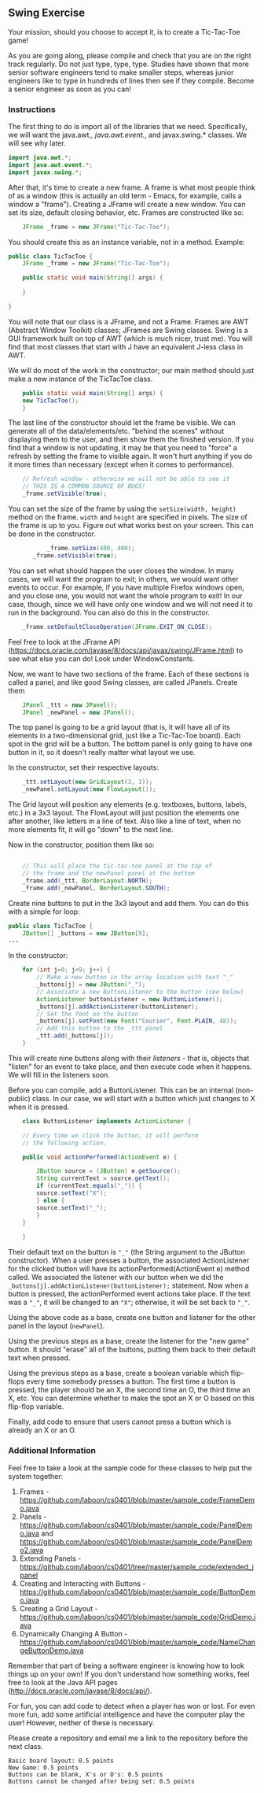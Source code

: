 ## Swing Exercise

Your mission, should you choose to accept it, is to create a Tic-Tac-Toe game!

As you are going along, please compile and check that you are on the right track regularly.  Do not just type, type, type.  Studies have shown that more senior software engineers tend to make smaller steps, whereas junior engineers like to type in hundreds of lines then see if they compile.  Become a senior engineer as soon as you can!

### Instructions

The first thing to do is import all of the libraries that we need.  Specifically, we will want the java.awt.*, java.awt.event.*, and javax.swing.* classes.  We will see why later.

```java
import java.awt.*;
import java.awt.event.*; 
import javax.swing.*;
```

After that, it's time to create a new frame.  A frame is what most people think of as a window (this is actually an old term - Emacs, for example, calls a window a "frame").  Creating a JFrame will create a new window.  You can set its size, default closing behavior, etc.  Frames are constructed like so:

```java
    JFrame _frame = new JFrame("Tic-Tac-Toe");
```

You should create this as an instance variable, not in a method.  Example:

```java
public class TicTacToe {
    JFrame _frame = new JFrame("Tic-Tac-Toe");

    public static void main(String[] args) {
       
    }

}
```

You will note that our class is a JFrame, and not a Frame.  Frames are AWT (Abstract Window Toolkit) classes; JFrames are Swing classes.  Swing is a GUI framework built on top of AWT (which is much nicer, trust me).  You will find that most classes that start with J have an equivalent J-less class in AWT.

We will do most of the work in the constructor; our main method should just make a new instance of the TicTacToe class.

```java
    public static void main(String[] args) {
	new TicTacToe();
    }
```

The last line of the constructor should let the frame be visible.  We can generate all of the data/elements/etc. "behind the scenes" without displaying them to the user, and then show them the finished version.  If you find that a window is not updating, it may be that you need to "force" a refresh by setting the frame to visible again.  It won't hurt anything if you do it more times than necessary (except when it comes to performance).

```java
	// Refresh window - otherwise we will not be able to see it
	// THIS IS A COMMON SOURCE OF BUGS!
	_frame.setVisible(true);
```

You can set the size of the frame by using the `setSize(width, height)` method on the frame.  `width` and `height` are specified in pixels.  The size of the frame is up to you.  Figure out what works best on your screen.  This can be done in the constructor.

```java
    	   _frame.setSize(400, 400);
	   _frame.setVisible(true);

```

You can set what should happen the user closes the window.  In many cases, we will want the program to exit; in others, we would want other events to occur.  For example, if you have multiple Firefox windows open, and you close one, you would not want the whole program to exit!  In our case, though, since we will have only one window and we will not need it to run in the background.  You can also do this in the constructor.

```java
	_frame.setDefaultCloseOperation(JFrame.EXIT_ON_CLOSE);
```

Feel free to look at the JFrame API (https://docs.oracle.com/javase/8/docs/api/javax/swing/JFrame.html) to see what else you can do!  Look under WindowConstants.

Now, we want to have two sections of the frame.  Each of these sections is called a panel, and like good Swing classes, are called JPanels.  Create them

```java
	JPanel _ttt = new JPanel();
	JPanel _newPanel = new JPanel();
```

The top panel is going to be a grid layout (that is, it will have all of its elements in a two-dimensional grid, just like a Tic-Tac-Toe board).  Each spot in the grid will be a button.  The bottom panel is only going to have one button in it, so it doesn't really matter what layout we use.

In the constructor, set their respective layouts:

```java
	_ttt.setLayout(new GridLayout(3, 3));
	_newPanel.setLayout(new FlowLayout());
```

The Grid layout will position any elements (e.g. textboxes, buttons, labels, etc.) in a 3x3 layout.  The FlowLayout will just position the elements one after another, like letters in a line of text.  Also like a line of text, when no more elements fit, it will go "down" to the next line.

Now in the constructor, position them like so:

```java

	// This will place the tic-tac-toe panel at the top of
	// the frame and the newPanel panel at the bottom
	_frame.add(_ttt, BorderLayout.NORTH);
	_frame.add(_newPanel, BorderLayout.SOUTH);

```


Create nine buttons to put in the 3x3 layout and add them.  You can do this with a simple for loop:

```java
public class TicTacToe {
    JButton[] _buttons = new JButton[9];
...
```

In the constructor:

```java
	for (int j=0; j<9; j++) {
	    // Make a new button in the array location with text "_"
	    _buttons[j] = new JButton("_");
	    // Associate a new ButtonListener to the button (see below)
	    ActionListener buttonListener = new ButtonListener();
	    _buttons[j].addActionListener(buttonListener);
	    // Set the font on the button
	    _buttons[j].setFont(new Font("Courier", Font.PLAIN, 48));
	    // Add this button to the _ttt panel
	    _ttt.add(_buttons[j]);
	}
```

This will create nine buttons along with their _listeners_ - that is, objects that "listen" for an event to take place, and then execute code when it happens.  We will fill in the listeners soon.

Before you can compile, add a ButtonListener.  This can be an internal (non-public) class.  In our case, we will start with a button which just changes to X when it is pressed.

```java
    class ButtonListener implements ActionListener {

	// Every time we click the button, it will perform
	// the following action.

	public void actionPerformed(ActionEvent e) {

	    JButton source = (JButton) e.getSource();
	    String currentText = source.getText();
	    if (currentText.equals("_")) {
		source.setText("X");
	    } else {
		source.setText("_");
	    }
	}
    
    }

```

Their default text on the button is `"_"` (the String argument to the JButton constructor).  When a user presses a button, the associated ActionListener for the clicked button will have its actionPerformed(ActionEvent e) method called.  We associated the listener with our button when we did the `_buttons[j].addActionListener(buttonListener);` statement.  Now when a button is pressed, the actionPerformed event actions take place.  If the text was a `"_"`, it will be changed to an `"X"`; otherwise, it will be set back to `"_"`.

Using the above code as a base, create one button and listener for the other panel in the layout (`newPanel`).

Using the previous steps as a base, create the listener for the "new game" button.  It should "erase" all of the buttons, putting them back to their default text when pressed.

Using the previous steps as a base, create a boolean variable which flip-flops every time somebody presses a button.  The first time a button is pressed, the player should be an X, the second time an O, the third time an X, etc.  You can determine whether to make the spot an X or O based on this flip-flop variable.

Finally, add code to ensure that users cannot press a button which is already an X or an O.

### Additional Information

Feel free to take a look at the sample code for these classes to help put the system together:

1. Frames - https://github.com/laboon/cs0401/blob/master/sample_code/FrameDemo.java
1. Panels - https://github.com/laboon/cs0401/blob/master/sample_code/PanelDemo.java and https://github.com/laboon/cs0401/blob/master/sample_code/PanelDemo2.java
2. Extending Panels - https://github.com/laboon/cs0401/tree/master/sample_code/extended_jpanel
3. Creating and Interacting with Buttons - https://github.com/laboon/cs0401/blob/master/sample_code/ButtonDemo.java
4. Creating a Grid Layout - https://github.com/laboon/cs0401/blob/master/sample_code/GridDemo.java
5. Dynamically Changing A Button - https://github.com/laboon/cs0401/blob/master/sample_code/NameChangeButtonDemo.java

Remember that part of being a software engineer is knowing how to look things up on your own!  If you don't understand how something works, feel free to look at the Java API pages (http://docs.oracle.com/javase/8/docs/api/).  

For fun, you can add code to detect when a player has won or lost.  For even more fun, add some artificial intelligence and have the computer play the user!  However, neither of these is necessary.

Please create a repository and email me a link to the repository before the next class.

```
Basic board layout: 0.5 points
New Game: 0.5 points
Buttons can be blank, X's or O's: 0.5 points
Buttons cannot be changed after being set: 0.5 points
```
